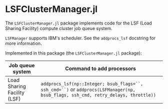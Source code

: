 # LSFClusterManager.jl

The `LSFClusterManager.jl` package implements code for the LSF (Load Sharing Facility) compute cluster job queue system.

`LSFManager` supports IBM's scheduler.  See the `addprocs_lsf` docstring
for more information.

Implemented in this package (the `LSFClusterManager.jl` package):

| Job queue system | Command to add processors |
| ---------------- | ------------------------- |
| Load Sharing Facility (LSF) | `addprocs_lsf(np::Integer; bsub_flags=``, ssh_cmd=``)` or `addprocs(LSFManager(np, bsub_flags, ssh_cmd, retry_delays, throttle))` |
